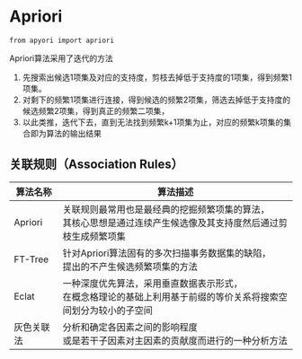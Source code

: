 # Apriori

```
from apyori import apriori
```

Apriori算法采用了迭代的方法

1. 先搜索出候选1项集及对应的支持度，剪枝去掉低于支持度的1项集，得到频繁1项集。
2. 对剩下的频繁1项集进行连接，得到候选的频繁2项集，筛选去掉低于支持度的候选频繁2项集，得到真正的频繁二项集，
3. 以此类推，迭代下去，直到无法找到频繁k+1项集为止，对应的频繁k项集的集合即为算法的输出结果


## 关联规则（Association Rules）

算法名称	| 算法描述
--- | ---
Apriori	| 关联规则最常用也是最经典的挖掘频繁项集的算法，<br>其核心思想是通过连续产生候选像及其支持度然后通过剪枝生成频繁项集
FT-Tree	| 针对Apriori算法固有的多次扫描事务数据集的缺陷，<br>提出的不产生候选频繁项集的方法
Eclat | 一种深度优先算法，采用垂直数据表示形式，<br>在概念格理论的基础上利用基于前缀的等价关系将搜索空间划分为较小的子空间
灰色关联法 | 分析和确定各因素之间的影响程度<br>或是若干子因素对主因素的贡献度而进行的一种分析方法
